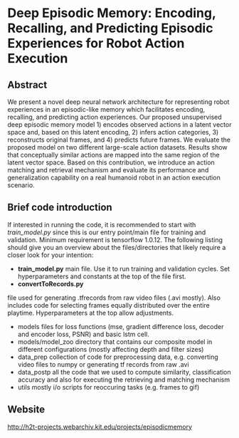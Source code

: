 #  Deep Episodic Memory: Encoding, Recalling, and Predicting Episodic Experiences for Robot Action Execution
## Abstract
We present a novel deep neural network architecture for representing robot experiences in an episodic-like memory which facilitates encoding, recalling, and predicting action experiences. Our proposed unsupervised deep episodic memory model 1) encodes observed actions in a latent vector space and, based on this latent encoding, 2) infers action categories, 3) reconstructs original frames, and 4) predicts future frames. We evaluate the proposed model on two different large-scale action datasets. Results show that conceptually similar actions are mapped into the same region of the latent vector space. Based on this contribution, we introduce an action matching and retrieval mechanism and evaluate its performance and generalization capability on a real humanoid robot in an action execution scenario.

## Brief code introduction
If interested in running the code, it is recommended to start with _train_model.py_ since this is our entry point/main file for training and validation. Minimum requirement is tensorflow 1.0.12. The following listing should give you an overview about the files/directories that likely require a closer look for your intention:
+ **train_model.py**
   main file. Use it to run training and validation cycles. Set hyperparameters and constants at the top of the file first.
+ **convertToRecords.py**
 
 file used for generating .tfrecords from raw video files (.avi mostly). Also includes code for selecting frames equally distributed over the entire playtime. Hyperparameters at the top allow adjustments.
+ models
 files for loss functions (mse, gradient difference loss, decoder and encoder loss, PSNR) and basic lstm cell.
+ models/model_zoo
 directory that contains our composite model in different configurations (mostly affecting depth and filter sizes)
+ data_prep
 collection of code for preprocessing data, e.g. converting video files to numpy or generating tf records from raw .avi
+ data_postp
 all the code that we used to compute similarity, classification accuracy and also for executing the retrieving and matching mechanism
+ utils
 mostly i/o scripts for reoccuring tasks (e.g. frames to gif)


## Website
http://h2t-projects.webarchiv.kit.edu/projects/episodicmemory
